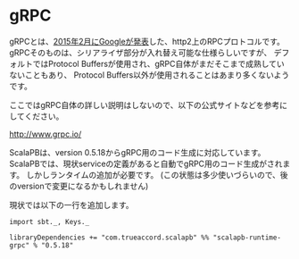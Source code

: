 # gRPC

gRPCとは、[2015年2月にGoogleが発表](http://googledevjp.blogspot.jp/2015/03/http2-rpc-grpc.html)した、http2上のRPCプロトコルです。
gRPCそのものは、シリアライザ部分が入れ替え可能な仕様らしいですが、
デフォルトではProtocol Buffersが使用され、gRPC自体がまだそこまで成熟していないこともあり、
Protocol Buffers以外が使用されることはあまり多くないようです。

ここではgRPC自体の詳しい説明はしないので、以下の公式サイトなどを参考にしてください。

http://www.grpc.io/

ScalaPBは、version 0.5.18からgRPC用のコード生成に対応しています。
ScalaPBでは、現状serviceの定義があると自動でgRPC用のコード生成がされます。
しかしランタイムの追加が必要です。
(この状態は多少使いづらいので、後のversionで変更になるかもしれません)

現状では以下の一行を追加します。

```tut:invisible
import sbt._, Keys._
```

```tut:silent
libraryDependencies += "com.trueaccord.scalapb" %% "scalapb-runtime-grpc" % "0.5.18"
```
